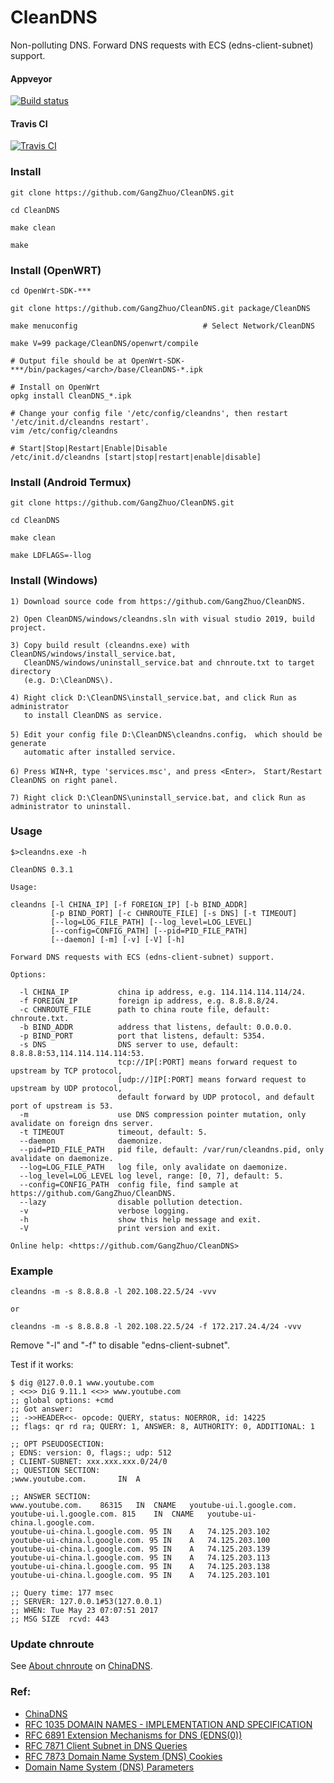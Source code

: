 # CleanDNS

Non-polluting DNS. Forward DNS requests with ECS (edns-client-subnet) support.

#### Appveyor

  [![Build status](https://ci.appveyor.com/api/projects/status/v7bvx6hp4b3vedx1?svg=true)](https://ci.appveyor.com/project/GangZhuo/cleandns)

#### Travis CI

  [![Travis CI](https://travis-ci.org/GangZhuo/CleanDNS.svg?branch=master)](https://travis-ci.org/GangZhuo/CleanDNS)

### Install

    git clone https://github.com/GangZhuo/CleanDNS.git
	
    cd CleanDNS
	
    make clean
	
    make

### Install (OpenWRT)

    cd OpenWrt-SDK-***
	
    git clone https://github.com/GangZhuo/CleanDNS.git package/CleanDNS
	
    make menuconfig                            # Select Network/CleanDNS
	
    make V=99 package/CleanDNS/openwrt/compile
    
    # Output file should be at OpenWrt-SDK-***/bin/packages/<arch>/base/CleanDNS-*.ipk
    
	# Install on OpenWrt
    opkg install CleanDNS_*.ipk
	
	# Change your config file '/etc/config/cleandns', then restart '/etc/init.d/cleandns restart'.
	vim /etc/config/cleandns
	
	# Start|Stop|Restart|Enable|Disable
	/etc/init.d/cleandns [start|stop|restart|enable|disable]

### Install (Android Termux)

    git clone https://github.com/GangZhuo/CleanDNS.git
	
    cd CleanDNS
	
    make clean
	
    make LDFLAGS=-llog

### Install (Windows)

    1) Download source code from https://github.com/GangZhuo/CleanDNS.
    
    2) Open CleanDNS/windows/cleandns.sln with visual studio 2019, build project.
    
    3) Copy build result (cleandns.exe) with CleanDNS/windows/install_service.bat,
       CleanDNS/windows/uninstall_service.bat and chnroute.txt to target directory
       (e.g. D:\CleanDNS\).
    
    4) Right click D:\CleanDNS\install_service.bat, and click Run as administrator
       to install CleanDNS as service.
    
    5) Edit your config file D:\CleanDNS\cleandns.config， which should be generate
       automatic after installed service.
    
    6) Press WIN+R, type 'services.msc', and press <Enter>， Start/Restart CleanDNS on right panel.
    
    7) Right click D:\CleanDNS\uninstall_service.bat, and click Run as administrator to uninstall.	
	
### Usage

    $>cleandns.exe -h
    
    CleanDNS 0.3.1
    
    Usage:
    
    cleandns [-l CHINA_IP] [-f FOREIGN_IP] [-b BIND_ADDR]
             [-p BIND_PORT] [-c CHNROUTE_FILE] [-s DNS] [-t TIMEOUT]
             [--log=LOG_FILE_PATH] [--log_level=LOG_LEVEL]
             [--config=CONFIG_PATH] [--pid=PID_FILE_PATH]
             [--daemon] [-m] [-v] [-V] [-h]
    
    Forward DNS requests with ECS (edns-client-subnet) support.
    
    Options:
    
      -l CHINA_IP           china ip address, e.g. 114.114.114.114/24.
      -f FOREIGN_IP         foreign ip address, e.g. 8.8.8.8/24.
      -c CHNROUTE_FILE      path to china route file, default: chnroute.txt.
      -b BIND_ADDR          address that listens, default: 0.0.0.0.
      -p BIND_PORT          port that listens, default: 5354.
      -s DNS                DNS server to use, default: 8.8.8.8:53,114.114.114.114:53.
                            tcp://IP[:PORT] means forward request to upstream by TCP protocol,
                            [udp://]IP[:PORT] means forward request to upstream by UDP protocol,
                            default forward by UDP protocol, and default port of upstream is 53.
      -m                    use DNS compression pointer mutation, only avalidate on foreign dns server.
      -t TIMEOUT            timeout, default: 5.
      --daemon              daemonize.
      --pid=PID_FILE_PATH   pid file, default: /var/run/cleandns.pid, only avalidate on daemonize.
      --log=LOG_FILE_PATH   log file, only avalidate on daemonize.
      --log_level=LOG_LEVEL log level, range: [0, 7], default: 5.
      --config=CONFIG_PATH  config file, find sample at https://github.com/GangZhuo/CleanDNS.
      --lazy                disable pollution detection.
      -v                    verbose logging.
      -h                    show this help message and exit.
      -V                    print version and exit.
    
    Online help: <https://github.com/GangZhuo/CleanDNS>

### Example

    cleandns -m -s 8.8.8.8 -l 202.108.22.5/24 -vvv
    
    or
    
    cleandns -m -s 8.8.8.8 -l 202.108.22.5/24 -f 172.217.24.4/24 -vvv

Remove "-l" and "-f" to disable "edns-client-subnet".

Test if it works:

    $ dig @127.0.0.1 www.youtube.com
    ; <<>> DiG 9.11.1 <<>> www.youtube.com
    ;; global options: +cmd
    ;; Got answer:
    ;; ->>HEADER<<- opcode: QUERY, status: NOERROR, id: 14225
    ;; flags: qr rd ra; QUERY: 1, ANSWER: 8, AUTHORITY: 0, ADDITIONAL: 1
    
    ;; OPT PSEUDOSECTION:
    ; EDNS: version: 0, flags:; udp: 512
    ; CLIENT-SUBNET: xxx.xxx.xxx.0/24/0
    ;; QUESTION SECTION:
    ;www.youtube.com.		IN	A
    
    ;; ANSWER SECTION:
    www.youtube.com.	86315	IN	CNAME	youtube-ui.l.google.com.
    youtube-ui.l.google.com. 815	IN	CNAME	youtube-ui-china.l.google.com.
    youtube-ui-china.l.google.com. 95 IN	A	74.125.203.102
    youtube-ui-china.l.google.com. 95 IN	A	74.125.203.100
    youtube-ui-china.l.google.com. 95 IN	A	74.125.203.139
    youtube-ui-china.l.google.com. 95 IN	A	74.125.203.113
    youtube-ui-china.l.google.com. 95 IN	A	74.125.203.138
    youtube-ui-china.l.google.com. 95 IN	A	74.125.203.101

    ;; Query time: 177 msec
    ;; SERVER: 127.0.0.1#53(127.0.0.1)
    ;; WHEN: Tue May 23 07:07:51 2017
    ;; MSG SIZE  rcvd: 443

### Update chnroute

See [About chnroute] on [ChinaDNS].

### Ref:

* [ChinaDNS]
* [RFC 1035 DOMAIN NAMES - IMPLEMENTATION AND SPECIFICATION]
* [RFC 6891 Extension Mechanisms for DNS (EDNS(0))]
* [RFC 7871 Client Subnet in DNS Queries]
* [RFC 7873 Domain Name System (DNS) Cookies]
* [Domain Name System (DNS) Parameters]

[ChinaDNS]:  https://github.com/shadowsocks/ChinaDNS
[About chnroute]:  https://github.com/shadowsocks/ChinaDNS#about-chnroute
[RFC 1035 DOMAIN NAMES - IMPLEMENTATION AND SPECIFICATION]:  https://www.ietf.org/rfc/rfc1035.txt	
[RFC 2671 Extension Mechanisms for DNS (EDNS0)]:  https://tools.ietf.org/rfc/rfc2671.txt
[RFC 6891 Extension Mechanisms for DNS (EDNS(0))]:  https://tools.ietf.org/rfc/rfc6891.txt
[RFC 7871 Client Subnet in DNS Queries]:  https://tools.ietf.org/rfc/rfc7871.txt
[RFC 7873 Domain Name System (DNS) Cookies]: https://tools.ietf.org/rfc/rfc7873.txt
[Domain Name System (DNS) Parameters]: https://www.iana.org/assignments/dns-parameters/dns-parameters.xhtml
